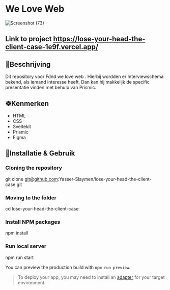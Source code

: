 # We Love Web

![Screenshot (73)](https://user-images.githubusercontent.com/90189815/205488279-1064c0a9-d95b-491b-bd45-f107adae5428.png)

## Link to project https://lose-your-head-the-client-case-1e9f.vercel.app/


## 🧭Beschrijving
Dit repository voor Fdnd we love web . Hierbij wordden er Interviewschema bekend, als iemand interesse heeft, Dan kan hij makkelijk de specific presentatie vinden met behulp van  Prismic.




## ☸️Kenmerken
* HTML
* CSS
* Sveltekit
* Prismic
* Figma


## 🧭Installatie & Gebruik
### Cloning the repository
git clone git@github.com:Yasser-Slaymen/lose-your-head-the-client-case.git

### Moving to the folder
cd lose-your-head-the-client-case

### Install NPM packages
npm install

### Run local server
npm run start

You can preview the production build with `npm run preview`.

> To deploy your app, you may need to install an [adapter](https://kit.svelte.dev/docs/adapters) for your target environment.
